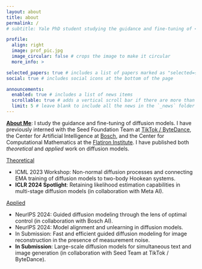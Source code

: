 ```yaml
---
layout: about
title: about
permalink: /
# subtitle: Yale PhD student studying the guidance and fine-tuning of <a href='#'>diffusion models</a>.

profile:
  align: right
  image: prof_pic.jpg
  image_circular: false # crops the image to make it circular
  more_info: >

selected_papers: true # includes a list of papers marked as "selected={true}"
social: true # includes social icons at the bottom of the page

announcements:
  enabled: true # includes a list of news items
  scrollable: true # adds a vertical scroll bar if there are more than 3 news items
  limit: 5 # leave blank to include all the news in the `_news` folder
---
```


<u><b>About Me</b></u>: I study the guidance and fine-tuning of diffusion models. I have previously interned with the Seed Foundation Team at <a href='https://team.doubao.com/en/topseed'>TikTok / ByteDance</a>, the Center for Artificial Intelligence at <a href='https://www.bosch-ai.com'>Bosch</a>, and the Center for Computational Mathematics at the <a href='https://www.simonsfoundation.org/flatiron/center-for-computational-mathematics/'>Flatiron Institute</a>. I have published both <i>theoretical</i> and <i>applied</i> work on diffusion models.

<u>Theoretical</u>
<ul>
<li>ICML 2023 Workshop: Non-normal diffusion processes and connecting EMA training of diffusion models to two-body Hookean systems.</li>
<li><b>ICLR 2024 Spotlight</b>: Retaining likelihood estimation capabilities in multi-stage diffusion models (in collaboration with Meta AI).</li>
</ul>

<u>Applied</u>
<ul>
<li>NeurIPS 2024: Guided diffusion modeling through the lens of optimal control (in collaboration with Bosch AI).
<li>NeurIPS 2024: Model alignment and unlearning in diffusion models.</li>
<li>In Submission: Fast and efficient guided diffusion modeling for image reconstruction in the presence of measurement noise.</li>
<li><b>In Submission</b>: Large-scale diffusion models for simultaneous text and image generation (in collaboration with Seed Team at TikTok / ByteDance).</li>
<!-- </ul> -->